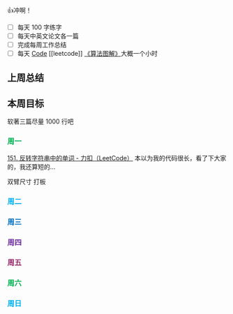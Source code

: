 👍冲啊！
- [ ] 每天 100 字练字
- [ ] 每天中英文论文各一篇
- [ ] 完成每周工作总结
- [ ] 每天 [Code](https://leetcode.cn/studyplan/top-interview-150/) [[leetcode]] [《算法图解》](https://www.bilibili.com/video/BV1PN4y1Q73P/?spm_id_from=333.788&vd_source=d3ee14ef6a5aeafdb4ae42baa01c2793)大概一个小时
## 上周总结

  

## 本周目标

软著三篇尽量 1000 行吧
  

### <font color="#00b050">周一</font>

[151. 反转字符串中的单词 - 力扣（LeetCode）](https://leetcode.cn/problems/reverse-words-in-a-string/solutions/2657859/pythongoc-mo-ni-by-himymben-m2f0/?envType=study-plan-v2&envId=top-interview-150) 本以为我的代码很长，看了下大家的，我还算短的...

双臂尺寸
打板
### <font color="#00b0f0">周二</font>

  

### <font color="#0070c0">周三</font>

  

### <font color="#7030a0">周四</font>

  

### <font color="#972969">周五</font>

  

### <font color="#00b050">周六</font>

  

### <font color="#00b0f0">周日</font>

